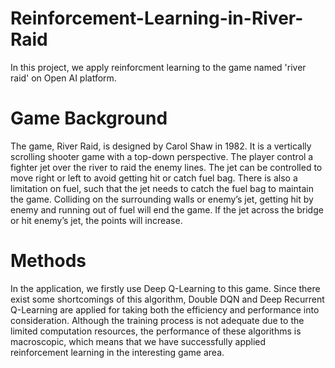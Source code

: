 # Reinforcement-Learning-in-River-Raid
In this project, we apply reinforcment learning to the game named 'river raid' on Open AI platform.

# Game Background
The game, River Raid, is designed by Carol Shaw in 1982. It is a vertically scrolling shooter game with a top-down perspective. The player control a fighter jet over the river to raid the enemy lines. The jet can be controlled to move right or left to avoid getting hit or catch fuel bag. There is also a limitation on fuel, such that the jet needs to catch the fuel bag to maintain the game. Colliding on the surrounding walls or enemy’s jet, getting hit by enemy and running out of fuel will end the game. If the jet across the bridge or hit enemy’s jet, the points will increase.

# Methods
In the application, we firstly use Deep Q-Learning to this game. Since there exist some shortcomings of this algorithm, Double DQN and Deep Recurrent Q-Learning are applied for taking both the efficiency and performance into consideration. Although the training process is not adequate due to the limited computation resources, the performance of these algorithms is macroscopic, which means that we have successfully applied reinforcement learning in the interesting game area.
